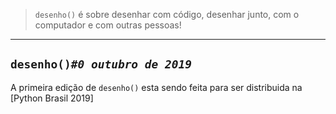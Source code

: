 > `desenho()` é sobre desenhar com código, desenhar junto, com o computador e com outras pessoas!

---

## `desenho()`*`#0 outubro de 2019`*

A primeira edição de `desenho()` esta sendo feita para ser distribuida na [Python Brasil 2019]

